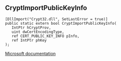 ## CryptImportPublicKeyInfo

```
[DllImport("Crypt32.dll", SetLastError = true)]
public static extern bool CryptImportPublicKeyInfo(
   IntPtr hCryptProv,
   uint dwCertEncodingType,
   ref CERT_PUBLIC_KEY_INFO pInfo,
   ref IntPtr phKey
);
```

[Microsoft documentation](https://docs.microsoft.com/en-us/windows/win32/api/wincrypt/nf-wincrypt-cryptimportpublickeyinfo)
